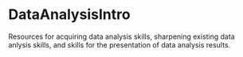 # DataAnalysisIntro
Resources for acquiring data analysis skills, sharpening existing data anlysis skills, and skills for the presentation of data analysis results.
